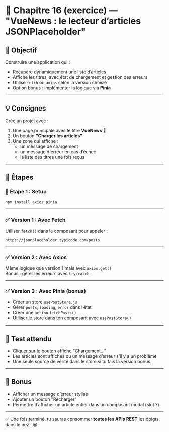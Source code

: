 
# 🧪 Chapitre 16 (exercice) — "VueNews : le lecteur d’articles JSONPlaceholder"

## 🎯 Objectif

Construire une application qui :
- Récupère dynamiquement une liste d’articles
- Affiche les titres, avec état de chargement et gestion des erreurs
- Utilise `fetch` ou `axios` selon la version choisie
- Option bonus : implémenter la logique via **Pinia**

---

## 💡 Consignes

Crée un projet avec :

1. Une page principale avec le titre **VueNews 📰**
2. Un bouton **"Charger les articles"**
3. Une zone qui affiche :
   - un message de chargement
   - un message d'erreur en cas d’échec
   - la liste des titres une fois reçus

---

## 🧱 Étapes

### 🔧 Étape 1 : Setup

```bash
npm install axios pinia
```

---

### ✅ Version 1 : Avec Fetch

Utiliser `fetch()` dans le composant pour appeler :
```
https://jsonplaceholder.typicode.com/posts
```

---

### ✅ Version 2 : Avec Axios

Même logique que version 1 mais avec `axios.get()`  
Bonus : gérer les erreurs avec `try/catch`

---

### ✅ Version 3 : Avec Pinia (bonus)

- Créer un store `usePostStore.js`
- Gérer `posts`, `loading`, `error` dans l’état
- Créer une `action` `fetchPosts()`
- Utiliser le store dans ton composant avec `usePostStore()`

---

## 🧪 Test attendu

- Cliquer sur le bouton affiche "Chargement..."
- Les articles sont affichés ou un message d’erreur s’il y a un problème
- Une seule source de vérité dans le store si tu fais la version bonus

---

## 🎯 Bonus

- Afficher un message d’erreur stylisé
- Ajouter un bouton "Recharger"
- Permettre d’afficher un article entier dans un composant modal (slot ?)

---

✅ Une fois terminé, tu sauras consommer **toutes les APIs REST** les doigts dans le nez ! 😎
